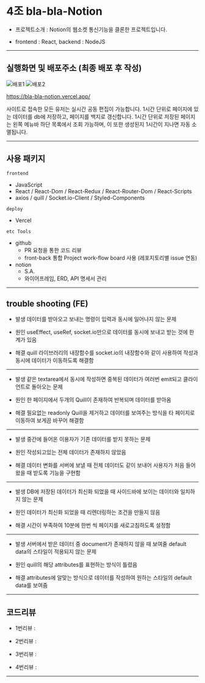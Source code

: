 # 4조 bla-bla-Notion

- 프로젝트소개 : Notion의 웹소켓 통신기능을 클론한 프로젝트입니다.

- frontend : React, backend : NodeJS

---

## 실행화면 및 배포주소 (최종 배포 후 작성)

![배포1](https://user-images.githubusercontent.com/117638805/209925812-10824932-0ef7-4bed-a180-121eb39d1c40.png)
![배포2](https://user-images.githubusercontent.com/117638805/209925815-7de64e52-5aa0-414d-9adf-f7479efecae0.png)

https://bla-bla-notion.vercel.app/

사이트로 접속한 모든 유저는 실시간 공동 편집이 가능합니다.
1시간 단위로 페이지에 있는 데이터를 db에 저장하고, 페이지를 백지로 갱신합니다.
1시간 단위로 저장된 페이지는 왼쪽 메뉴바 하단 목록에서 조회 가능하며, 이 또한 생성된지 1시간이 지나면 자동 소멸됩니다.

---

## 사용 패키지

`frontend`
- JavaScript
- React / React-Dom / React-Redux / React-Router-Dom / React-Scripts
- axios / quill / Socket.io-Client / Styled-Components

`deploy`
- Vercel

`etc Tools`
- github
    - PR 요청을 통한 코드 리뷰
    - front-back 통합 Project work-flow board 사용 (레포지토리별 issue 연동)
- notion
    - S.A.
    - 와이어프레임, ERD, API 명세서 관리

---

## trouble shooting (FE)

- 발생 데이터를 받아오고 보내는 명령이 입력과 동시에 일어나지 않는 문제

- 원인 useEffect, useRef, socket.io만으로 데이터를 동시에 보내고 받는 것에 한계가 있음

- 해결 quill 라이브러리의 내장함수를 socket.io의 내장함수와 같이 사용하여 작성과 동시에 데이터가 이동하도록 해결함

---

- 발생 같은 textarea에서 동시에 작성하면 중복된 데이터가 여러번 emit되고 클라이언트로 돌아오는 문제

- 원인 한 페이지에서 두개의 Quill이 존재하여 반복되며 데이터를 받아옴

- 해결 필요없는 readonly Quill을 제거하고 데이터를 보여주는 방식을 타 페이지로 이동하여 보게끔 바꾸어 해결함

---

- 발생 중간에 들어온 이용자가 기존 데이터를 받지 못하는 문제

- 원인 작성되고있는 전체 데이터가 존재하지 않았음

- 해결 데이터 변화를 서버에 보낼 때 전체 데이터도 같이 보내어 사용자가 처음 들어왔을 때 받도록 기능을 구현함

---

- 발생 DB에 저장된 데이터가 최신화 되었을 때 사이드바에 보이는 데이터와 일치하지 않는 문제 

- 원인 데이터가 최신화 되었을 때 리렌더링하는 조건을 만들지 않음

- 해결 시간이 부족하여 10분에 한번 씩 페이지를 새로고침하도록 설정함

---

- 발생 서버에서 받은 데이터 중 document가 존재하지 않을 때 보여줄 default data의 스타일이 적용되지 않는 문제

- 원인 quill의 해당 attributes를 표현하는 방식이 틀렸음

- 해결 attributes에 알맞는 방식으로 데이터를 작성하여 원하는 스타일의 default data를 보여줌

---

## 코드리뷰

- 1번리뷰 :

- 2번리뷰 :

- 3번리뷰 :

- 4번리뷰 :

---
